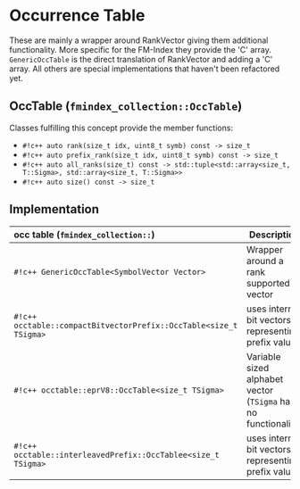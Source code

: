 <!--
    SPDX-FileCopyrightText: 2006-2023, Knut Reinert & Freie Universität Berlin
    SPDX-FileCopyrightText: 2016-2023, Knut Reinert & MPI für molekulare Genetik
    SPDX-License-Identifier: CC-BY-4.0
-->
# Occurrence Table
These are mainly a wrapper around RankVector giving them additional functionality. More specific for the
FM-Index they provide the 'C' array. `GenericOccTable` is the direct translation of RankVector and adding a 'C' array.
All others are special implementations that haven't been refactored yet.


## OccTable (`fmindex_collection::OccTable`)
Classes fulfilling this concept provide the member functions:

- `#!c++ auto rank(size_t idx, uint8_t symb) const -> size_t`
- `#!c++ auto prefix_rank(size_t idx, uint8_t symb) const -> size_t`
- `#!c++ auto all_ranks(size_t) const -> std::tuple<std::array<size_t, T::Sigma>, std::array<size_t, T::Sigma>>`
- `#!c++ auto size() const -> size_t`

## Implementation

| occ table (`fmindex_collection::`)         | Description |
|:-------------------------------------------|--------------|
| `#!c++ GenericOccTable<SymbolVector Vector>`                            | Wrapper around a rank supported vector |
| `#!c++ occtable::compactBitvectorPrefix::OccTable<size_t TSigma>`       | uses internal bit vectors representing prefix values |
| `#!c++ occtable::eprV8::OccTable<size_t TSigma>`                        | Variable sized alphabet vector (`TSigma` has no functionality) |
| `#!c++ occtable::interleavedPrefix::OccTablee<size_t TSigma>`           | uses internal bit vectors representing prefix values |
